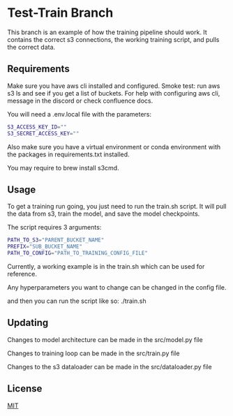 # Test-Train Branch

This branch is an example of how the training pipeline should work. It contains the correct s3 connections, the working training script, and pulls the correct data. 

## Requirements

Make sure you have aws cli installed and configured. Smoke test: run aws s3 ls and see if you get a list of buckets. For help with configuring aws cli, message in the discord or check confluence docs.

You will need a .env.local file with the parameters:

```bash
S3_ACCESS_KEY_ID=""
S3_SECRET_ACCESS_KEY=""
```

Also make sure you have a virtual environment or conda environment with the packages in requirements.txt installed.

You may require to brew install s3cmd.



## Usage

To get a training run going, you just need to run the train.sh script. It will pull the data from s3, train the model, and save the model checkpoints.

The script requires 3 arguments: 

```bash
PATH_TO_S3="PARENT_BUCKET_NAME"
PREFIX="SUB_BUCKET_NAME"
PATH_TO_CONFIG="PATH_TO_TRAINING_CONFIG_FILE"
```

Currently, a working example is in the train.sh which can be used for reference. 

Any hyperparameters you want to change can be changed in the config file.

and then you can run the script like so:
./train.sh

## Updating

Changes to model architecture can be made in the src/model.py file

Changes to training loop can be made in the src/train.py file

Changes to the s3 dataloader can be made in the src/dataloader.py file




## License

[MIT](https://choosealicense.com/licenses/mit/)